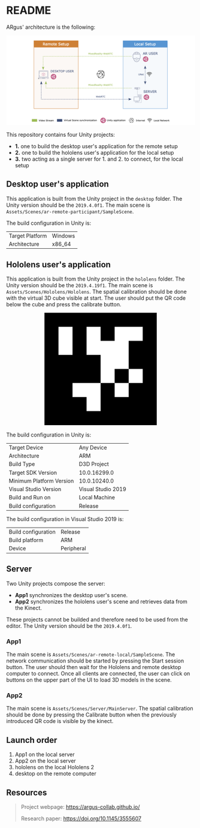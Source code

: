 # README 

ARgus' architecture is the following:

<p align="center">
<img src="illustrations/architecture.png" alt="ARgus' architecture" width="800"/>
</p>

This repository contains four Unity projects: 
- **1.** one to build the desktop user's application for the remote setup 
- **2.** one to build the hololens user's application for the local setup
- **3.** two acting as a single server for 1. and 2. to connect, for the local setup

## Desktop user's application

This application is built from the Unity project in the `desktop` folder. The Unity version should be the `2019.4.0f1`. The main scene is `Assets/Scenes/ar-remote-participant/SampleScene`.

The build configuration in Unity is:
<table align="center">
  <tr>
    <td>Target Platform</td>
    <td>Windows</td>
  </tr>
  <tr>
    <td>Architecture</td>
    <td>x86_64</td>
  </tr>
</table>

## Hololens user's application

This application is built from the Unity project in the `hololens` folder. The Unity version should be the `2019.4.19f1`. The main scene is `Assets/Scenes/Hololens/Hololens`. The spatial calibration should be done with the virtual 3D cube visible at start. The user should put the QR code below the cube and press the calibrate button.

<p align="center">
<img src="illustrations/QRcode.png" alt="Calibration QR code" width="300" class="center"/>
</p>

The build configuration in Unity is:
<table align="center">
  <tr>
    <td>Target Device</td>
    <td>Any Device</td>
  </tr>
  <tr>
    <td>Architecture</td>
    <td>ARM</td>
  </tr>
  <tr>
    <td>Build Type</td>
    <td>D3D Project</td>
  </tr>
  <tr>
    <td>Target SDK Version</td>
    <td>10.0.16299.0</td>
  </tr>
  <tr>
    <td>Minimum Platform Version</td>
    <td>10.0.10240.0</td>
  </tr>
  <tr>
    <td>Visual Studio Version</td>
    <td>Visual Studio 2019</td>
  </tr>
  <tr>
    <td>Build and Run on</td>
    <td>Local Machine</td>
  </tr>
  <tr>
    <td>Build configuration</td>
    <td>Release</td>
  </tr>
</table>

The build configuration in Visual Studio 2019 is:
<table align="center">
  <tr>
    <td>Build configuration</td>
    <td>Release</td>
  </tr>
  <tr>
    <td>Build platform</td>
    <td>ARM</td>
  </tr>
  <tr>
    <td>Device</td>
    <td>Peripheral</td>
  </tr>
</table>  

## Server

Two Unity projects compose the server: 
- **App1** synchronizes the desktop user's scene.
- **App2** synchronizes the hololens user's scene and retrieves data from the Kinect.

These projects cannot be builded and therefore need to be used from the editor. The Unity version should be the `2019.4.0f1`.

### App1

The main scene is `Assets/Scenes/ar-remote-local/SampleScene`. The network communication should be started by pressing the Start session button. The user should then wait for the Hololens and remote desktop computer to connect. Once all clients are connected, the user can click on buttons on the upper part of the UI to load 3D models in the scene. 

### App2

The main scene is `Assets/Scenes/Server/MainServer`. The spatial calibration should be done by pressing the Calibrate button when the previously introduced QR code is visible by the kinect.

## Launch order

1. App1 on the local server 
2. App2 on the local server
3. hololens on the local Hololens 2
4. desktop on the remote computer

## Resources

> Project webpage: <https://argus-collab.github.io/>
> 
> Research paper: <https://doi.org/10.1145/3555607>
